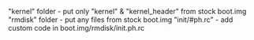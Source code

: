 "kernel" folder - put only "kernel" & "kernel_header" from stock boot.img
"rmdisk" folder - put any files from stock boot.img
"init/#ph.rc" - add custom code in boot.img/rmdisk/init.ph.rc 